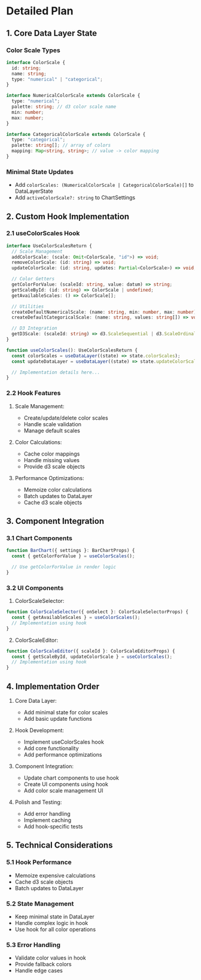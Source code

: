 # Detailed Plan

## 1. Core Data Layer State

### Color Scale Types

```typescript
interface ColorScale {
  id: string;
  name: string;
  type: "numerical" | "categorical";
}

interface NumericalColorScale extends ColorScale {
  type: "numerical";
  palette: string; // d3 color scale name
  min: number;
  max: number;
}

interface CategoricalColorScale extends ColorScale {
  type: "categorical";
  palette: string[]; // array of colors
  mapping: Map<string, string>; // value -> color mapping
}
```

### Minimal State Updates

- Add `colorScales: (NumericalColorScale | CategoricalColorScale)[]` to DataLayerState
- Add `activeColorScale?: string` to ChartSettings

## 2. Custom Hook Implementation

### 2.1 useColorScales Hook

```typescript
interface UseColorScalesReturn {
  // Scale Management
  addColorScale: (scale: Omit<ColorScale, "id">) => void;
  removeColorScale: (id: string) => void;
  updateColorScale: (id: string, updates: Partial<ColorScale>) => void;

  // Color Getters
  getColorForValue: (scaleId: string, value: datum) => string;
  getScaleById: (id: string) => ColorScale | undefined;
  getAvailableScales: () => ColorScale[];

  // Utilities
  createDefaultNumericalScale: (name: string, min: number, max: number) => void;
  createDefaultCategoricalScale: (name: string, values: string[]) => void;

  // D3 Integration
  getD3Scale: (scaleId: string) => d3.ScaleSequential | d3.ScaleOrdinal;
}

function useColorScales(): UseColorScalesReturn {
  const colorScales = useDataLayer((state) => state.colorScales);
  const updateDataLayer = useDataLayer((state) => state.updateColorScales);

  // Implementation details here...
}
```

### 2.2 Hook Features

1. Scale Management:

   - Create/update/delete color scales
   - Handle scale validation
   - Manage default scales

2. Color Calculations:

   - Cache color mappings
   - Handle missing values
   - Provide d3 scale objects

3. Performance Optimizations:
   - Memoize color calculations
   - Batch updates to DataLayer
   - Cache d3 scale objects

## 3. Component Integration

### 3.1 Chart Components

```typescript
function BarChart({ settings }: BarChartProps) {
  const { getColorForValue } = useColorScales();

  // Use getColorForValue in render logic
}
```

### 3.2 UI Components

1. ColorScaleSelector:

```typescript
function ColorScaleSelector({ onSelect }: ColorScaleSelectorProps) {
  const { getAvailableScales } = useColorScales();
  // Implementation using hook
}
```

2. ColorScaleEditor:

```typescript
function ColorScaleEditor({ scaleId }: ColorScaleEditorProps) {
  const { getScaleById, updateColorScale } = useColorScales();
  // Implementation using hook
}
```

## 4. Implementation Order

1. Core Data Layer:

   - Add minimal state for color scales
   - Add basic update functions

2. Hook Development:

   - Implement useColorScales hook
   - Add core functionality
   - Add performance optimizations

3. Component Integration:

   - Update chart components to use hook
   - Create UI components using hook
   - Add color scale management UI

4. Polish and Testing:
   - Add error handling
   - Implement caching
   - Add hook-specific tests

## 5. Technical Considerations

### 5.1 Hook Performance

- Memoize expensive calculations
- Cache d3 scale objects
- Batch updates to DataLayer

### 5.2 State Management

- Keep minimal state in DataLayer
- Handle complex logic in hook
- Use hook for all color operations

### 5.3 Error Handling

- Validate color values in hook
- Provide fallback colors
- Handle edge cases
